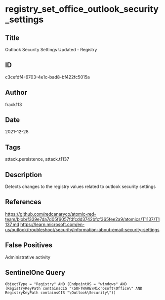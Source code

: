 # registry_set_office_outlook_security_settings

## Title
Outlook Security Settings Updated - Registry

## ID
c3cefdf4-6703-4e1c-bad8-bf422fc5015a

## Author
frack113

## Date
2021-12-28

## Tags
attack.persistence, attack.t1137

## Description
Detects changes to the registry values related to outlook security settings

## References
https://github.com/redcanaryco/atomic-red-team/blob/f339e7da7d05f6057fdfcdd3742bfcf365fee2a9/atomics/T1137/T1137.md
https://learn.microsoft.com/en-us/outlook/troubleshoot/security/information-about-email-security-settings

## False Positives
Administrative activity

## SentinelOne Query
```
ObjectType = "Registry" AND (EndpointOS = "windows" AND (RegistryKeyPath containsCIS "\SOFTWARE\Microsoft\Office\" AND RegistryKeyPath containsCIS "\Outlook\Security\"))

```